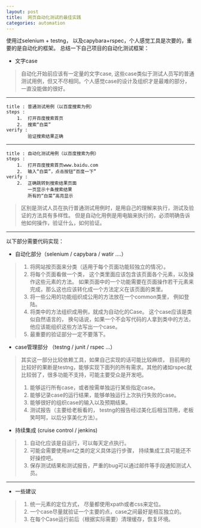 ```yaml
---
layout: post
title:  网页自动化测试的最佳实践
categories: automation
---
```



使用过selenium + testng， 以及capybara+rspec，个人感觉工具是次要的，重要的是自动化的框架。
总结一下自己项目的自动化测试框架：

- 文字case
> 自动化开始前应该有一定量的文字case, 这些case类似于测试人员写的普通测试用例，但又不尽相同。个人感觉case的设计及组织才是最难的部分，一直没能做的很好。

---
    title : 普通测试用例（以百度搜索为例）
	steps :
		1.  打开百度搜索首页
		2.  搜索“白菜”
	verify :
			验证搜索结果正确
  
---
    title : 自动化测试用例（以百度搜索为例）
	steps :
		1.  打开百度搜索首页www.baidu.com
		2.  输入“白菜”，点击按钮“百度一下”
	verify :
		2.	正确跳转到搜索结果页面
			一页显示十条搜索结果
			所有的“白菜”高亮显示
> 区别是测试人员在执行普通测试用例时，是用自己的理解来执行，测试及验证的方法具有多样性。 但是自动化用例是用电脑来执行的，必须明确告诉他如何操作，验证什么，如何验证。
    
---
以下部分需要代码实现：    

- 自动化部分（selenium / capybara / watir ....）
> 1. 将网站按页面来分类（适用于每个页面功能较独立的情况）。
> 2. 将每个页面看做一个类， 这个类里面应该包含该页面各个元素，以及操作这些元素的方法。 如果页面中的一个功能需要在页面操作若干元素来完成，那么这也应该转化成一个方法定义在该页面的类里。
> 3. 将一些公用的功能组织成公用的方法放在一个common类里， 例如登陆。
> 4. 将类中的方法组织成用例，就成为自动化的Case。 这个case应该是类似自然语言的， 换句话说，如果一个不会写代码的人拿到类中的方法，他应该能组织这些方法写出一个case。
> 5. 最重要的验证部分一定不要落下。


- case管理部分 （testng / junit / rspec ...）


> 其实这一部分比较依赖工具，如果自己实现的话可能比较麻烦， 目前用的比较好的果断是testng，能够实现下面列的所有需求。其他的诸如rspec就比较弱了，很多功能不支持，可能主要受众是开发吧。
> 
> 1. 能够运行所有case，或者按需单独运行某些指定case。
> 2. 能够记录case的运行结果，能够单独运行上次执行失败的case。
> 3. 能够很好的组织case的输入以及预期结果。
> 4. 测试报告（主要给老板看的， testng的报告经过美化后相当顶用，老板笑呵呵，以后分享美化方法）。


- 持续集成 (cruise control / jenkins)
> 1. 自动化应该是自运行，可以每天定点执行。
> 2. 可能会需要使用ant之类的定义具体运行步骤， 持续集成工具可能还不好操控吧。
> 3. 保存测试结果和测试报告，严重的bug可以通过邮件等手段通知测试人员。

---

- 一些建议
> 1. 统一元素的定位方式， 尽量都使用xpath或者css来定位。
> 2. 一个case尽量就验证一个主要的点，case之间最好是相互独立的。
> 3. 在每个Case运行前后（根据实际需要）清理缓存，恢复环境。



